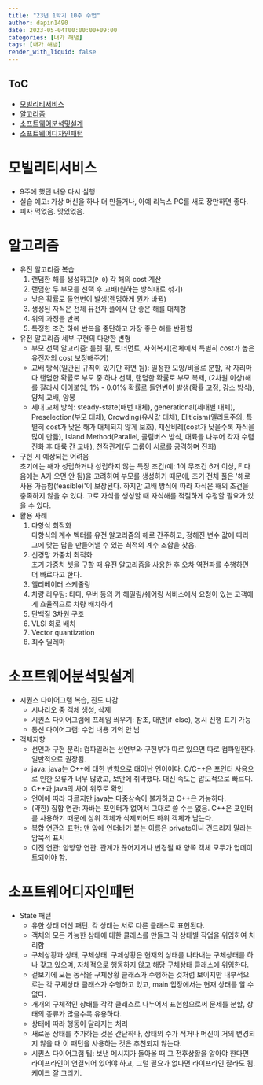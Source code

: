 ```yaml
---
title: "23년 1학기 10주 수업"
author: dapin1490
date: 2023-05-04T00:00:00+09:00
categories: [내가 해냄]
tags: [내가 해냄]
render_with_liquid: false
---
```


<style>
  figure { text-align: center; }
</style>

## ToC
- [모빌리티서비스](#모빌리티서비스)
- [알고리즘](#알고리즘)
- [소프트웨어분석및설계](#소프트웨어분석및설계)
- [소프트웨어디자인패턴](#소프트웨어디자인패턴)

# 모빌리티서비스
* 9주에 했던 내용 다시 실행
* 실습 예고: 가상 머신을 하나 더 만들거나, 아예 리눅스 PC를 새로 장만하면 좋다.
* 피자 먹었음. 맛있었음.

# 알고리즘
* 유전 알고리즘 복습
  1. 랜덤한 해를 생성하고(`P_0`) 각 해의 cost 계산
  2. 랜덤한 두 부모를 선택 후 교배(원하는 방식대로 섞기)
   * 낮은 확률로 돌연변이 발생(랜덤하게 뭔가 바뀜)
  3. 생성된 자식은 전체 유전자 풀에서 안 좋은 해를 대체함
  4. 위의 과정을 반복
  5. 특정한 조건 하에 반복을 중단하고 가장 좋은 해를 반환함
* 유전 알고리즘 세부 구현의 다양한 변형
  * 부모 선택 알고리즘: 룰렛 휠, 토너먼트, 사회복지(전체에서 특별히 cost가 높은 유전자의 cost 보정해주기)
  * 교배 방식(일관된 규칙이 있기만 하면 됨): 일정한 모양/비율로 분할, 각 자리마다 랜덤한 확률로 부모 중 하나 선택, 랜덤한 확률로 부모 복제, (2차원 이상)해를 잘라서 이어붙임, 1% - 0.01% 확률로 돌연변이 발생(확률 고정, 감소 방식), 얌체 교배, 양봉
  * 세대 교체 방식: steady-state(매번 대체), generational(세대별 대체), Preselection(부모 대체), Crowding(유사값 대체), Eliticism(엘리트주의, 특별히 cost가 낮은 해가 대체되지 않게 보호), 재산비례(cost가 낮을수록 자식을 많이 만듦), Island Method(Parallel, 콜럼버스 방식, 대륙을 나누어 각자 수렴진화 후 대륙 간 교배), 천적관계(두 그룹이 서로를 공격하며 진화)
* 구현 시 예상되는 어려움  
  초기에는 해가 성립하거나 성립하지 않는 특정 조건(예: 1이 무조건 6개 이상, F 다음에는 A가 오면 안 됨)을 고려하여 부모를 생성하기 때문에, 초기 전체 풀은 '해로 사용 가능함(feasible)'이 보장된다. 하지만 교배 방식에 따라 자식은 해의 조건을 충족하지 않을 수 있다. 고로 자식을 생성할 때 자식해를 적절하게 수정할 필요가 있을 수 있다.
* 활용 사례
  1. 다항식 최적화  
    다항식의 계수 벡터를 유전 알고리즘의 해로 간주하고, 정해진 변수 값에 따라 그에 맞는 답을 만들어낼 수 있는 최적의 계수 조합을 찾음.
  2. 신경망 가중치 최적화  
    초기 가중치 셋을 구할 때 유전 알고리즘을 사용한 후 오차 역전파를 수행하면 더 빠르다고 한다.
  3. 엘리베이터 스케줄링
  4. 차량 라우팅: 타다, 우버 등의 카 헤일링/쉐어링 서비스에서 요청이 있는 고객에게 효율적으로 차량 배치하기
  5. 단백질 3차원 구조
  6. VLSI 회로 배치
  7. Vector quantization
  8. 죄수 딜레마


# 소프트웨어분석및설계
* 시퀀스 다이어그램 복습, 진도 나감
  * 시나리오 중 객체 생성, 삭제
  * 시퀀스 다이어그램에 프레임 씌우기: 참조, 대안(if-else), 동시 진행 표기 가능
  * 통신 다이어그램: 수업 내용 기억 안 남
* 객체지향
  * 선언과 구현 분리: 컴파일러는 선언부와 구현부가 따로 있으면 따로 컴파일한다. 일반적으로 권장됨.
  * java: java는 C++에 대한 반항으로 태어난 언어이다. C/C++은 포인터 사용으로 인한 오류가 너무 많았고, 보안에 취약했다. 대신 속도는 압도적으로 빠르다.
  * C++과 java의 차이 위주로 확인
  * 언어에 따라 다르지만 java는 다중상속이 불가하고 C++은 가능하다.
  * (약한) 집합 연관: 자바는 포인터가 없어서 그대로 쓸 수는 없음. C++은 포인터를 사용하기 때문에 상위 객체가 삭제되어도 하위 객체가 남는다.
  * 복합 연관의 표현: 맨 앞에 언더바가 붙는 이름은 private이니 건드리지 말라는 암묵적 표시
  * 이진 연관: 양방향 연관. 관계가 끊어지거나 변경될 때 양쪽 객체 모두가 업데이트되어야 함.

# 소프트웨어디자인패턴
* State 패턴
  * 유한 상태 머신 패턴. 각 상태는 서로 다른 클래스로 표현된다.
  * 객체의 모든 가능한 상태에 대한 클래스를 만들고 각 상태별 작업을 위임하여 처리함
  * 구체상황과 상태, 구체상태. 구체상황은 현재의 상태를 나타내는 구체상태를 하나 갖고 있으며, 자체적으로 행동하지 않고 해당 구체상태 클래스에 위임한다.
  * 겉보기에 모든 동작을 구체상황 클래스가 수행하는 것처럼 보이지만 내부적으로는 각 구체상태 클래스가 수행하고 있고, main 입장에서는 현재 상태를 알 수 없다.
  * 개개의 구체적인 상태를 각각 클래스로 나누어서 표현함으로써 문제를 분할, 상태의 종류가 많을수록 유용하다.
  * 상태에 따라 행동이 달라지는 처리
  * 새로운 상태를 추가하는 것은 간단하나, 상태의 수가 적거나 머신이 거의 변경되지 않을 때 이 패턴을 사용하는 것은 추천되지 않는다.
  * 시퀀스 다이어그램 팁: 보낸 메시지가 돌아올 때 그 전후상황을 알아야 한다면 라이프라인이 연결되어 있어야 하고, 그럴 필요가 없다면 라이프라인 잘라도 됨. 케이크 잘 그리기.


<!--
<style> // _sass\addon\commons.scss에 지정된 스타일
  h1, h2, h3, h4, h5 {
    color: #669966;
  }

  .x-understand { color: #ccb833; }
  .understand { color: #0099FF; }
  .tab { white-space: pre; }
  .underline { text-decoration: underline; }
  .cancle { text-decoration: line-through; }
  .green { color: #339966; }
  .grey { color: #7f7f7f; }

  code.language-plaintext.highlighter-rouge {
    color: #1aaac7;
    font-family: 'Roboto Mono', 'Nanum Gothic Coding', 'Microsoft Yahei', monospace;
  }
</style>

<span class="x-understand"></span>
<span class="understand"></span>
<span class="tab"></span>
<span class="underline"></span>
<span class="cancle"></span>
<span class="green"></span>

<code class="language-plaintext highlighter-rouge"></code>

[<a id="" href="">1</a>] 참고자료1
[<a id="" href="" title="">2</a>] 참고자료2, <a href="링크" target="_blank">링크</a>
<sup><a id="" href="" target="_blank" title=""></a></sup>

<figure>
  <img src="/assets/img/category-#/#">
  <figcaption>이미지 이름</figcaption>
</figure>

<details>
  <summary>더보기</summary>
  <figure>
    <img src="/assets/img/category-#/#">
    <figcaption>이미지 이름</figcaption>
  </figure>
</details>

<details>
  <summary>더보기</summary>
  <p></p>
</details>
-->
